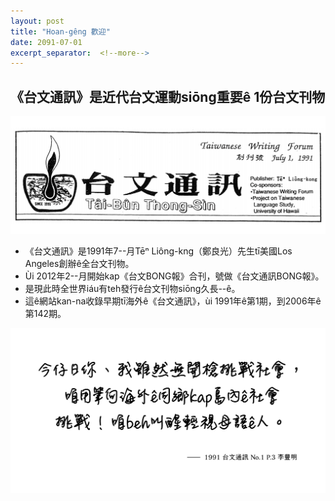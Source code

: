 ```yaml
---
layout: post
title: "Hoan-gêng 歡迎"
date: 2091-07-01
excerpt_separator:  <!--more-->
---
```


## 《台文通訊》是近代台文運動siōng重要ê 1份台文刊物

![台文通訊](/image/TaibunThongsin.png)

* 《台文通訊》是1991年7--月Tēⁿ Liông-kng（鄭良光）先生tī美國Los Angeles創辦ê全台文刊物。
* Ùi 2012年2--月開始kap《台文BONG報》合刊，號做《台文通訊BONG報》。
* 是現此時全世界iáu有teh發行ê台文刊物siōng久長--ê。
* 這ê網站kan-na收錄早期tī海外ê《台文通訊》，ùi 1991年ê第1期，到2006年ê第142期。

![寄望台文通訊](/image/kiabangTaibunThongsin.jpg)
